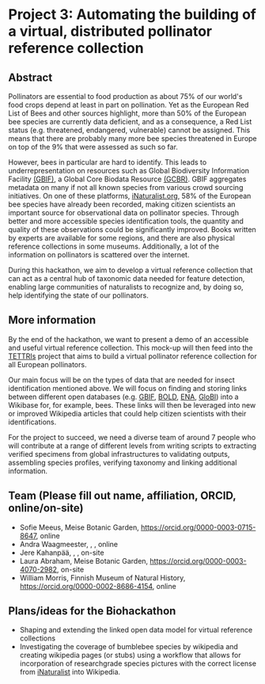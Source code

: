 # Project 3: Automating the building of a virtual, distributed pollinator reference collection

## Abstract

Pollinators are essential to food production as about 75% of our world's food crops depend at least in part on pollination. Yet as the European Red List of Bees and other sources highlight, more than 50% of the European bee species are currently data deficient, and as a consequence, a Red List status (e.g. threatened, endangered, vulnerable) cannot be assigned. This means that there are probably many more bee species threatened in Europe on top of the 9% that were assessed as such so far.

However, bees in particular are hard to identify. This leads to underrepresentation on resources such as Global Biodiversity Information Facility [(GBIF)](https://GBIF.org), a Global Core Biodata Resource [(GCBR)](https://globalbiodata.org/what-we-do/global-core-biodata-resources/). GBIF aggregates metadata on many if not all known species from various crowd sourcing initiatives. On one of these platforms, [iNaturalist.org](https://iNaturalist.org), 58% of the European bee species have already been recorded, making citizen scientists an important source for observational data on pollinator species. Through better and more accessible species identification tools, the quantity and quality of these observations could be significantly improved. Books written by experts are available for some regions, and there are also physical reference collections in some museums. Additionally, a lot of the information on pollinators is scattered over the internet.

During this hackathon, we aim to develop a virtual reference collection that can act as a central hub of taxonomic data needed for feature detection, enabling large communities of naturalists to recognize and, by doing so, help identifying the state of our pollinators.

## More information

By the end of the hackathon, we want to present a demo of an accessible and useful virtual reference collection. This mock-up will then feed into the [TETTRIs](https://TETTRIs.eu) project that aims to build a virtual pollinator reference collection for all European pollinators.

Our main focus will be on the types of data that are needed for insect identification mentioned above. We will focus on finding and storing links between different open databases (e.g. [GBIF](https://GBIF.org), [BOLD](https://www.boldsystems.org/), [ENA](https://www.ebi.ac.uk/ena/browser/home), [GloBI](https://www.globalbioticinteractions.org/)) into a Wikibase for, for example, bees. These links will then be leveraged into new or improved Wikipedia articles that could help citizen scientists with their identifications.

For the project to succeed, we need a diverse team of around 7 people who will contribute at a range of different levels from writing scripts to extracting verified specimens from global infrastructures to validating outputs, assembling species profiles, verifying taxonomy and linking additional information.

## Team (Please fill out name, affiliation, ORCID, online/on-site)

- Sofie Meeus, Meise Botanic Garden, https://orcid.org/0000-0003-0715-8647, online
- Andra Waagmeester, , , online
- Jere Kahanpää, , , on-site
- Laura Abraham, Meise Botanic Garden, https://orcid.org/0000-0003-4070-2982, on-site
- William Morris, Finnish Museum of Natural History, https://orcid.org/0000-0002-8686-4154, online

## Plans/ideas for the Biohackathon
- Shaping and extending the linked open data model for virtual reference collections
- Investigating the coverage of bumblebee species by wikipedia and creating wikipedia pages (or stubs) using a workflow that allows for incorporation of researchgrade species pictures with the correct license from [iNaturalist](https://inaturalist.org) into Wikipedia.
